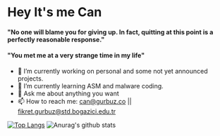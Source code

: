 # Hey It's me Can
#### "No one will blame you for giving up. In fact, quitting at this point is a perfectly reasonable response."
#### "You met me at a very strange time in my life"
- 🔭 I’m currently working on personal and some not yet announced projects.
- 🌱 I’m currently learning ASM and malware coding. 
- 💬 Ask me about anything you want
- 📫 How to reach me: can@gurbuz.co || fikret.gurbuz@std.bogazici.edu.tr

[![Top Langs](https://github-readme-stats.vercel.app/api/top-langs/?username=tpirate&theme=dark)](https://github.com/anuraghazra/github-readme-stats)
![Anurag's github stats](https://github-readme-stats.vercel.app/api?username=tpirate&theme=dark&show_icons=true)
<!--
**tpirate/tpirate** is a ✨ _special_ ✨ repository because its `README.md` (this file) appears on your GitHub profile.

Here are some ideas to get you started:

- 🔭 I’m currently working on ...
- 🌱 I’m currently learning ...
- 👯 I’m looking to collaborate on ...
- 🤔 I’m looking for help with ...
- 💬 Ask me about ...
- 📫 How to reach me: ...
- 😄 Pronouns: ...
- ⚡ Fun fact: ...
-->
